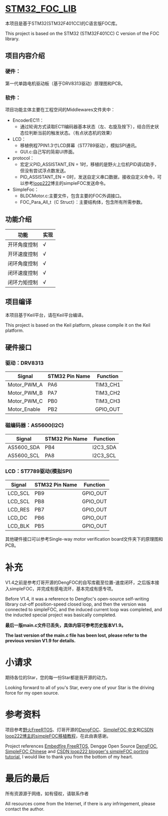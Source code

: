 # [STM32_FOC_LIB](https://github.com/losearchcode/STM32_FOC_LIB)

本项目是基于STM32(STM32F401CC)的C语言版FOC库。

This project is based on the STM32 (STM32F401CC) C version of the FOC library.

## 项目内容介绍

### 硬件：

第一代单路电机驱动板（基于DRV8313驱动）原理图和PCB。

### 软件：

项目功能主体主要在工程空间的Middlewares文件夹中：

- EncoderEC11：
  - 通过轮询方式读取EC11编码器基本状态（左、右旋及按下），结合历史状态位判断当前的触发状态。（有点状态机的效果）
- LCD：
  - 移植例程7PIN1.3寸LCD屏幕（ST7789驱动），模拟SPI通讯。
  - GUI.c:自己写的简易UI界面。
- protocol：
  - 宏定义PID_ASSISTANT_EN = 1时，移植的是野火上位机PID调试助手，但没有尝试浮点数发送。
  - PID_ASSISTANT_EN = 0时，发送自定义串口数据，接收自定义命令，可以参考[loop222](https://blog.csdn.net/loop222)博主的simpleFOC发送命令。
- SimpleFoc：
  - BLDCMotor.c:主要文件，包含主要的FOC外调接口。
  - FOC_Para_All_t（C Struct）：主要结构体，包含所有所需参数。

## 功能介绍

| 功能         | 实现 |
| ------------ | ---- |
| 开环角度控制 | √   |
| 开环速度控制 | √   |
| 闭环角度控制 | √   |
| 闭环速度控制 | √   |
| 闭环力矩控制 | √   |

## 项目编译

本项目基于Keil平台，请在Keil平台编译。

This project is based on the Keil platform, please compile it on the Keil platform.

## 硬件接口

### 驱动：DRV8313

| Signal       | STM32 Pin Name | Function |
| ------------ | -------------- | -------- |
| Motor_PWM_A  | PA6            | TIM3_CH1 |
| Motor_PWM_B  | PA7            | TIM3_CH2 |
| Motor_PWM_C  | PB0            | TIM3_CH3 |
| Motor_Enable | PB2            | GPIO_OUT |

### 磁编码器：AS5600(I2C)

| Signal     | STM32 Pin Name | Function |
| ---------- | -------------- | -------- |
| AS5600_SDA | PB4            | I2C3_SDA |
| AS5600_SCL | PA8            | I2C3_SCL |

### LCD：ST7789驱动(模拟SPI)

| Signal  | STM32 Pin Name | Function |
| ------- | -------------- | -------- |
| LCD_SCL | PB9            | GPIO_OUT |
| LCD_SCL | PB8            | GPIO_OUT |
| LCD_RES | PB7            | GPIO_OUT |
| LCD_DC  | PB6            | GPIO_OUT |
| LCD_BLK | PB5            | GPIO_OUT |

其他硬件接口可以参考Single-way motor verification board文件夹下的原理图和PCB。

# 补充

V1.4之前是参考灯哥开源的DengFOC的自写库截至位置-速度闭环，之后版本接入simpleFOC，并完成有感电流环，基本完成有感专项。

Before V1.4, it was a reference to Dengfoc's open-source self-writing library cut-off position-speed closed loop, and then the version was connected to simpleFOC, and the induced current loop was completed, and the inducted special project was basically completed.

**最后一版main.c文件已丢失，具体内容可参考历史版本V1.9。**

**The last version of the main.c file has been lost, please refer to the previous version V1.9 for details.**

# 小请求

期待各位的Star，您的每一份Star都是我开源的动力。

Looking forward to all of you's Star, every one of your Star is the driving force for my open source.

# 参考资料

项目参考[野火FreeRTOS](https://doc.embedfire.com/rtos/freertos/zh/latest/index.html)、灯哥开源的[DengFOC](http://dengfoc.com/#/)、[SimpleFOC 中文](http://simplefoc.cn/#/)和[CSDN loop222博主的simpleFOC移植教程](https://blog.csdn.net/loop222/article/details/119220638)，在此由衷感谢。

Project references [Embedfire FreeRTOS](https://doc.embedfire.com/rtos/freertos/zh/latest/index.html), Dengge Open Source [DengFOC](http://dengfoc.com/#/), [SimpleFOC Chinese](http://simplefoc.cn/#/) and [CSDN loop222 blogger&#39;s simpleFOC porting tutorial](https://blog.csdn.net/loop222/article/details/119220638), I would like to thank you from the bottom of my heart.

# 最后的最后

所有资源源于网络，如有侵权，请联系作者

All resources come from the Internet, if there is any infringement, please contact the author.
